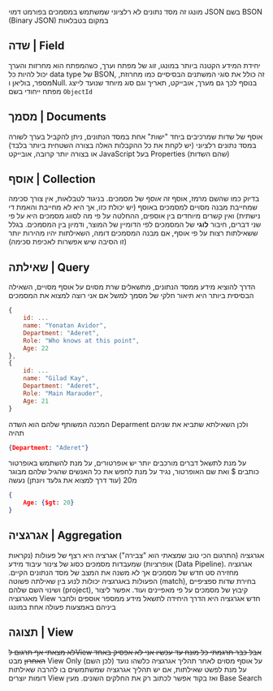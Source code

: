 מונגו זה מסד נתונים לא רלציוני שמשתמש במסמכים בפורמט דמוי JSON בשם BSON (Binary JSON) במקום בטבלאות
## שדה | Field
יחידת המידע הקטנה ביותר במונגו, זוג של מפתח וערך, כשהמפתח הוא מחרזות והערך יכול להיות כל data type של BSON, זה כולל את סוגי המשתנים הבסיסיים כמו מחרוזת, מספר, בוליאן וNull. בנוסף לכך גם מערך, אובייקט, תאריך וגם סוג מיוחד שנועד לייצג מפתח ייחודי בשם `ObjectId`
## מסמך | Documents
אוסף של שדות שמרכיבים ביחד "ישות" אחת במסד הנתונים, ניתן להקביל בערך לשורה במסד נתונים רלציוני (יש לקחת את כל ההקבלות האלה בצורה השטחית ביותר בלבד) או בצורה יותר קרובה, אובייקט JavaScript בעל Properties (שהם השדות)
## אוסף | Collection
בדיוק כמו שהשם מרמז, אוסף זה *אוסף* של מסמכים. בניגוד לטבלאות, אין צורך סכימה שמחייבת מבנה מסויים למסמכים באוסף (יש יכולת כזו, אך היא לא מחייבת והאמת די נישתית)  ואין קשרים מיוחדים בין אוספים, ההחלטה על פי מה לסווג מסמכים היא על פי שני דברים, חיבור **לוגי** של המסמכים לפי הדומיין של המוצר, ודמיון בין המסמכים. בגלל ששאילתות רצות על פי אוסף, אם מבנה המסמכים דומה, השאילתות יהיו מהירות יותר (זו הסיבה שיש אפשרות לאכיפת סכימה)
## שאילתה | Query
הדרך להוציא מידע ממסד הנתונים, מתשאלים שרת מסוים על אוסף מסויים, השאילה הבסיסית ביותר היא תיאור חלקי של מסמך
למשל אם אני רוצה למצוא את המסמכים
```JavaScript
{
	id: ...
	name: "Yonatan Avidor",
	Department: "Aderet",
	Role: "Who knows at this point",
	Age: 22
},
{
	id: ...
	name: "Gilad Kay",
	Department: "Aderet",
	Role: "Main Marauder",
	Age: 21
}
```
המכנה המשותף שלהם הוא השדה Deparment
ולכן השאילתא שתביא את שניהם תהיה
```JSON
{Department: "Aderet"}
```
על מנת לתשאל דברים מורכבים יותר יש אופרטורים, על מנת להשתמש באופרטור כותבים $ ואת שם האופרטור, נגיד על מנת לחפש את כל האנשים שהגיל שלהם מבוגר מ20 (עוד דרך למצוא את גלעד ויונתן) נעשה
```JSON
{
	Age: {$gt: 20}
}
```
## אגרגציה | Aggregation
אגרגציה (התרגום הכי טוב שמצאתי הוא "צבירה")
אגרציה היא רצף של פעולות (נקראות אופרציות) שמעבדות מסמכים כסוג של צינור עיבוד מידע (Data Pipeline). אגרגציה מחזירה סט חדש של מסמכים אך לא משנה את המצב של מסד הנתונים הקיים. הפעולות באגרגציה יכולות לנוע בין שאילתה פשוטה (match), בחירת שדות ספציפיים ושינוי השם שלהם (project), קיבוץ של מסמכים על פי מאפיינים ועוד. אפשר ליצור מאגרגציה View חדש
אגרגציה היא הדרך היחידה לתשאל מידע ממספר אוספים ולחבר ביניהם באמצעות פעולה אחת במונגו
## תצוגה | View
~~לא מצאתי אף תרגום לView אבל כבר תרגמתי כל מונח עד עכשיו אני לא אפסיק באחד האחרון~~
מבט View Only (לכן השם) על אוסף מסוים לאחר תהליך אגרגציה כלשהו
נועד על מנת לפשט שאילתות, אם יש תהליך אגרגציה שמשתמשים בו להרבה שאילתות דומות יוצרים View ואז בקוד אפשר לכתוב רק את החלקים השונים. מעין Base Search
